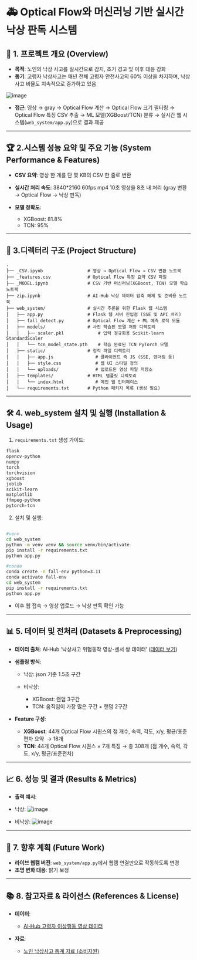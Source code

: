# 🚑 Optical Flow와 머신러닝 기반 실시간 낙상 판독 시스템

## 📄 1. 프로젝트 개요 (Overview)

* **목적**: 노인의 낙상 사고를 실시간으로 감지, 조기 경고 및 이후 대응 강화
* **동기**: 고령자 낙상사고는 매년 전체 고령자 안전사고의 60% 이상을 차지하며, 낙상사고 비율도 지속적으로 증가하고 있음

![image](https://github.com/user-attachments/assets/9cedab5e-dcbc-4b2b-a7da-306451c862a0)

* **접근**: 영상 → gray → Optical Flow 계산 → Optical Flow 크기 필터링 → Optical Flow 특징 CSV 추출 → ML 모델(XGBoost/TCN) 분류 → 실시간 웹 시스템(`web_system/app.py`)으로 결과 제공


---

## 🏆 2.시스템 성능 요약 및 주요 기능 (System Performance & Features)

* **CSV 요약**: 영상 한 개를 단 몇 KB의 CSV 한 줄로 변환
* **실시간 처리 속도**: 3840*2160 60fps mp4 10초 영상을 8초 내 처리 (gray 변환 → Optical Flow → 낙상 판독)
* **모델 정확도**:

  * XGBoost: 81.8%
  * TCN: 95%

---

## 📂 3.디렉터리 구조 (Project Structure)

```
.
├── _CSV.ipynb                 # 영상 → Optical Flow → CSV 변환 노트북
├── _features.csv              # Optical Flow 특징 요약 CSV 파일
├── _MODEL.ipynb               # CSV 기반 머신러닝(XGBoost, TCN) 모델 학습 노트북
├── zip.ipynb                  # AI-Hub 낙상 데이터 압축 해제 및 준비용 노트북
├── web_system/                # 실시간 추론을 위한 Flask 웹 시스템
│   ├── app.py                 # Flask 웹 서버 진입점 (SSE 및 API 처리)
│   ├── fall_detect.py         # Optical Flow 계산 + ML 예측 로직 모듈
│   ├── models/                # 사전 학습된 모델 저장 디렉토리
│   │   ├── scaler.pkl             # 입력 정규화용 Scikit-learn StandardScaler
│   │   └── tcn_model_state.pth    # 학습 완료된 TCN PyTorch 모델
│   ├── static/                # 정적 파일 디렉토리
│   │   ├── app.js                # 클라이언트 측 JS (SSE, 렌더링 등)
│   │   ├── style.css             # 웹 UI 스타일 정의
│   │   └── uploads/              # 업로드된 영상 파일 저장소
│   ├── templates/             # HTML 템플릿 디렉토리
│   │   └── index.html            # 메인 웹 인터페이스
│   └── requirements.txt       # Python 패키지 목록 (생성 필요)

```

---

## 🛠 4. web_system 설치 및 실행 (Installation & Usage)

1. `requirements.txt` 생성 가이드:

```txt
flask
opencv-python
numpy
torch
torchvision
xgboost
joblib
scikit-learn
matplotlib
ffmpeg-python
pytorch-tcn
```

2. 설치 및 실행:

```bash

#venv
cd web_system
python -m venv venv && source venv/bin/activate
pip install -r requirements.txt
python app.py

#conda
conda create -n fall-env python=3.11
conda activate fall-env
cd web_system
pip install -r requirements.txt
python app.py
```

* 이후 웹 접속 → 영상 업로드 → 낙상 판독 확인 가능

---

## 📊 5. 데이터 및 전처리 (Datasets & Preprocessing)

* **데이터 출처**: AI‑Hub ‘낙상사고 위험동작 영상-센서 쌍 데이터’ ([데이터 보기](https://www.aihub.or.kr/aihubdata/data/view.do?currMenu=115&topMenu=100&searchKeyword=%EB%82%99%EC%83%81%EC%82%AC%EA%B3%A0%20%EC%9C%84%ED%97%98%EB%8F%99%EC%9E%91%20%EC%98%81%EC%83%81-%EC%84%BC%EC%84%9C%20%EC%8C%8D%20%EB%8D%B0%EC%9D%B4%ED%84%B0&aihubDataSe=data&dataSetSn=71641))
* **샘플링 방식**:

  * 낙상: json 기준 1.5초 구간
  * 비낙상:

    * XGBoost: 랜덤 3구간
    * TCN: 움직임이 가장 많은 구간 + 랜덤 2구간
* **Feature 구성**:

  * **XGBoost**: 44개 Optical Flow 시퀀스의 점 개수, 속력, 각도, x/y, 평균/표준편차 요약  → 18개
  * **TCN**: 44개 Optical Flow 시퀀스 × 7개 특징 → 총 308개 (점 개수, 속력, 각도, x/y, 평균/표준편차)

---

## 📈 6. 성능 및 결과 (Results & Metrics)


* **출력 예시**:
 * 낙상:
 ![image](https://github.com/user-attachments/assets/ba82d1f7-1607-45ab-8770-51030c6d12fc)

 * 비낙상:
 ![image](https://github.com/user-attachments/assets/f43e1371-5a16-4618-9196-e8294fe6cfc1)


---

## 🔧 7. 향후 계획 (Future Work)

* **라이브 웹캠 버전**: `web_system/app.py`에서 웹캠 연결만으로 작동하도록 변경
* **조명 변화 대응**: 밝기 보정

---

## 📚 8. 참고자료 & 라이선스 (References & License)

* **데이터**:

  * [AI‑Hub 고령자 이상행동 영상 데이터](https://www.aihub.or.kr/aihubdata/data/view.do?currMenu=115&topMenu=100&searchKeyword=%EB%82%99%EC%83%81%EC%82%AC%EA%B3%A0%20%EC%9C%84%ED%97%98%EB%8F%99%EC%9E%91%20%EC%98%81%EC%83%81-%EC%84%BC%EC%84%9C%20%EC%8C%8D%20%EB%8D%B0%EC%9D%B4%ED%84%B0&aihubDataSe=data&dataSetSn=71641)

* **자료**:

  * [노인 낙상사고 통계 자료 (소비자원)](https://www.kca.go.kr/smartconsumer/sub.do?menukey=7301&mode=view&no=1003725851&searchKeyword=%EB%82%99%EC%83%81)
